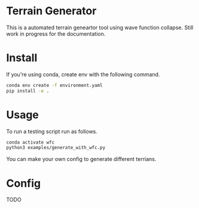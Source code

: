 # Terrain Generator
This is a automated terrain geneartor tool using wave function collapse.
Still work in progress for the documentation.

# Install
If you're using conda, create env with the following command.
```bash
conda env create -f environment.yaml
pip install -e .
```

# Usage
To run a testing script run as follows.
```bash
conda activate wfc
python3 examples/generate_with_wfc.py
```

You can make your own config to generate different terrians.

# Config
TODO
